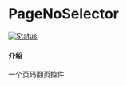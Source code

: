 # PageNoSelector

[![Status](https://img.shields.io/badge/License-MIT-red.svg)](https://github.com/HAHH9527/PageNoSelector/blob/master/LICENSE)

#### 介绍
一个页码翻页控件

